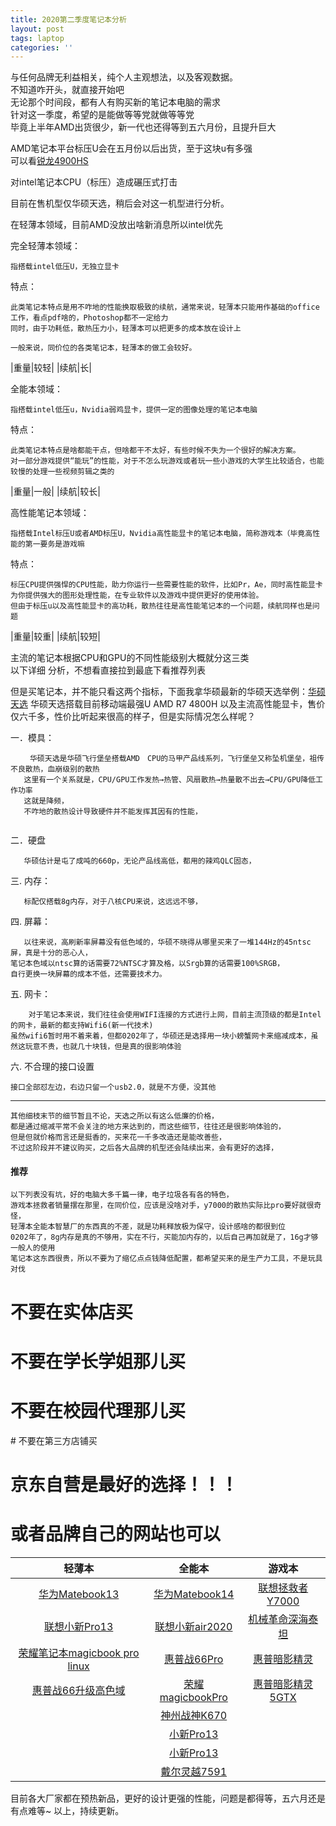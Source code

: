 ```yaml
---
title: 2020第二季度笔记本分析
layout: post
tags: laptop
categories: ''
---
```

与任何品牌无利益相关，纯个人主观想法，以及客观数据。  
不知道咋开头，就直接开始吧  
无论那个时间段，都有人有购买新的笔记本电脑的需求  
针对这一季度，希望的是能做等等党就做等等党  
毕竟上半年AMD出货很少，新一代也还得等到五六月份，且提升巨大  

AMD笔记本平台标压U会在五月份以后出货，至于这块u有多强  
可以看[锐龙4900HS](http://https://www.bilibili.com/video/BV1Jp4y1C79K)  

对intel笔记本CPU（标压）造成碾压式打击  

目前在售机型仅华硕天选，稍后会对这一机型进行分析。  

在轻薄本领域，目前AMD没放出啥新消息所以intel优先  

完全轻薄本领域：

```
指搭载intel低压U，无独立显卡 
```


特点：

```
此类笔记本特点是用不咋地的性能换取极致的续航，通常来说，轻薄本只能用作基础的office工作，看点pdf啥的，Photoshop都不一定给力 
同时，由于功耗低，散热压力小，轻薄本可以把更多的成本放在设计上

一般来说，同价位的各类笔记本，轻薄本的做工会较好。
```

|重量|较轻|
|续航|长|

全能本领域：

```
指搭载intel低压u，Nvidia弱鸡显卡，提供一定的图像处理的笔记本电脑
```


特点：

```
此类笔记本特点是啥都能干点，但啥都干不太好，有些时候不失为一个很好的解决方案。
对一部分游戏提供“能玩”的性能，对于不怎么玩游戏或者玩一些小游戏的大学生比较适合，也能较慢的处理一些视频剪辑之类的
```

|重量|一般|
|续航|较长|

高性能笔记本领域：    

```
指搭载Intel标压U或者AMD标压U，Nvidia高性能显卡的笔记本电脑，简称游戏本（毕竟高性能的第一要务是游戏嘛
```


特点：

```
标压CPU提供强悍的CPU性能，助力你运行一些需要性能的软件，比如Pr，Ae，同时高性能显卡为你提供强大的图形处理性能，在专业软件以及游戏中提供更好的使用体验。
但由于标压u以及高性能显卡的高功耗，散热往往是高性能笔记本的一个问题，续航同样也是问题
```

|重量|较重|
|续航|较短|

主流的笔记本根据CPU和GPU的不同性能级别大概就分这三类  
以下详细 分析，不想看直接拉到最底下看推荐列表

但是买笔记本，并不能只看这两个指标，下面我拿华硕最新的华硕天选举例：[华硕天选](https://u.jd.com/Wf6daY)
华硕天选搭载目前移动端最强U AMD R7 4800H 以及主流高性能显卡，售价仅六千多，性价比听起来很高的样子，但是实际情况怎么样呢？

一．模具：

```
 　　华硕天选是华硕飞行堡垒搭载AMD　CPU的马甲产品线系列，飞行堡垒又称坠机堡垒，祖传不良散热，血崩级别的散热
   这里有一个关系就是，CPU/GPU工作发热→热管、风扇散热→热量散不出去→CPU/GPU降低工作功率　　　
   这就是降频，
   不咋地的散热设计导致硬件并不能发挥其因有的性能，
   

```

二．硬盘

```
   华硕估计是屯了成吨的660p，无论产品线高低，都用的辣鸡QLC固态，
```


三. 内存：         

       标配仅搭载8g内存，对于八核CPU来说，这远远不够，

四. 屏幕：

       以往来说，高刷新率屏幕没有低色域的，华硕不晓得从哪里买来了一堆144Hz的45ntsc屏，真是十分的恶心人，
    笔记本色域以ntsc算的话需要72%NTSC才算及格，以Srgb算的话需要100%SRGB，
    自行更换一块屏幕的成本不低，还需要技术力。

五. 网卡：

        对于笔记本来说，我们往往会使用WIFI连接的方式进行上网，目前主流顶级的都是Intel的网卡，最新的都支持Wifi6(新一代技术)
    虽然wifi6暂时用不着来着，但都0202年了，华硕还是选择用一块小螃蟹网卡来缩减成本，虽然这玩意不贵，也就几十块钱，但是真的很影响体验

六. 不合理的接口设置

```
接口全部怼左边，右边只留一个usb2.0，就是不方便，没其他
```

--------



```
其他细枝末节的细节暂且不论，天选之所以有这么低廉的价格，
都是通过缩减平常不会关注的地方来达到的，而这些细节，往往还是很影响体验的，
但是但就价格而言还是挺香的，买来花一千多改造还是能改善些，
不过这阶段并不建议购买，之后各大品牌的机型还会陆续出来，会有更好的选择，
```

#### 推荐

```
以下列表没有坑，好的电脑大多千篇一律，电子垃圾各有各的特色，
游戏本拯救者销量摆在那里，在同价位，应该是没啥对手，y7000的散热实际比pro要好就很奇怪，
轻薄本全能本智慧厂的东西真的不差，就是功耗释放极为保守，设计感啥的都很到位
0202年了，8g内存是真的不够用，实在不行，买能加内存的，以后自己再加就是了，16g才够一般人的使用
笔记本这东西很贵，所以不要为了缩亿点点钱降低配置，都希望买来的是生产力工具，不是玩具对伐
```

# 不要在实体店买  
# 不要在学长学姐那儿买  
# 不要在校园代理那儿买  
​# 不要在第三方店铺买  
# 京东自营是最好的选择！！！  
# 或者品牌自己的网站也可以  

|                          轻薄本                          |                   全能本                    |                   游戏本                    |
| :------------------------------------------------------: | :-----------------------------------------: | :-----------------------------------------: |
|        [华为Matebook13](https://u.jd.com/4SfUOY)         |  [华为Matebook14](https://u.jd.com/AbX8qh)  | [联想拯救者Y7000](https://u.jd.com/DU2vti)  |
|         [联想小新Pro13](https://u.jd.com/TvReXm)         | [联想小新air2020](https://u.jd.com/6p6MtV)  | [机械革命深海泰坦](https://u.jd.com/jPOyA6) |
| [荣耀笔记本magicbook pro linux](https://u.jd.com/OPslWd) |   [惠普战66Pro](https://u.jd.com/SEvkIq)    |   [惠普暗影精灵](https://u.jd.com/EiWR1s)   |
|      [惠普战66升级高色域](https://u.jd.com/7rLXPQ)       | [荣耀magicbookPro](https://u.jd.com/t1lfYX) | [惠普暗影精灵5GTX](https://u.jd.com/tMlcKq) |
|                                                          |   [神州战神K670](https://u.jd.com/XtTFup)   |                                             |
|                                                          |    [小新Pro13](https://u.jd.com/d4i0zu)     |                                             |
|                                                          |    [小新Pro13](https://u.jd.com/TuJxNK)     |                                             |
|                                                          |   [戴尔灵越7591](https://u.jd.com/Amltt2)   |                                             |

   目前各大厂家都在预热新品，更好的设计更强的性能，问题是都得等，五六月还是有点难等~
   以上，持续更新。